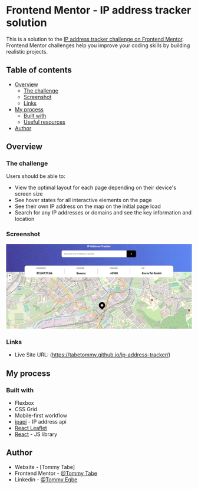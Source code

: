 # Frontend Mentor - IP address tracker solution

This is a solution to the [IP address tracker challenge on Frontend Mentor](https://www.frontendmentor.io/challenges/ip-address-tracker-I8-0yYAH0). Frontend Mentor challenges help you improve your coding skills by building realistic projects. 

## Table of contents

- [Overview](#overview)
  - [The challenge](#the-challenge)
  - [Screenshot](#screenshot)
  - [Links](#links)
- [My process](#my-process)
  - [Built with](#built-with)
  - [Useful resources](#useful-resources)
- [Author](#author)




## Overview

### The challenge

Users should be able to:

- View the optimal layout for each page depending on their device's screen size
- See hover states for all interactive elements on the page
- See their own IP address on the map on the initial page load
- Search for any IP addresses or domains and see the key information and location

### Screenshot

![](./Screenshot.jpg)

### Links

- Live Site URL: (https://tabetommy.github.io/ip-address-tracker/)

## My process

### Built with

- Flexbox
- CSS Grid
- Mobile-first workflow
- [ipapi](https://ipapi.co/) - IP address api
- [React Leaflet](https://react-leaflet.js.org/)
- [React](https://reactjs.org/) - JS library


## Author

- Website - [Tommy Tabe]
- Frontend Mentor - [@Tommy Tabe](https://www.frontendmentor.io/profile/tabetommy)
- Linkedin - [@Tommy Egbe](https://www.linkedin.com/in/tommy-egbe-304464116/)



